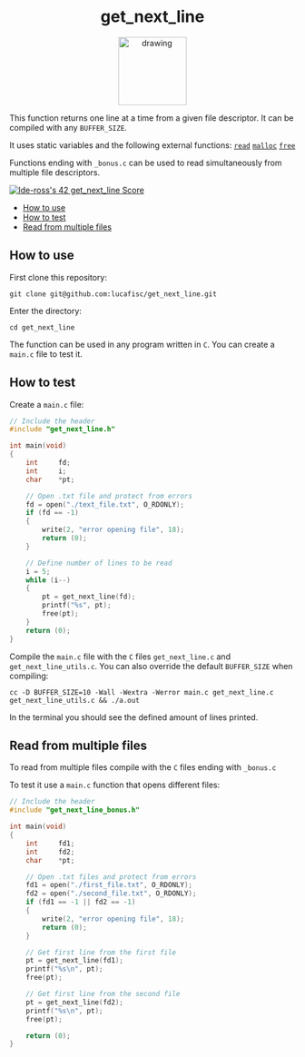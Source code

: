 <h1 align="center">get_next_line</h1>

<p align="center">
<img src="https://i.imgur.com/hOxMLtT.png" alt="drawing" width="120"/>
</p>

This function returns one line at a time from a given file descriptor. It can be compiled with any `BUFFER_SIZE`. 

It uses static variables and the following external functions: [`read`](https://man7.org/linux/man-pages/man2/read.2.html) [`malloc`](https://man7.org/linux/man-pages/man3/malloc.3.html) [`free`](https://man7.org/linux/man-pages/man1/free.1.html)

Functions ending with `_bonus.c` can be used to read simultaneously from multiple file descriptors.

[![lde-ross's 42 get_next_line Score](https://badge42.vercel.app/api/v2/clcrkbbp700300fkxp8nykj3n/project/2916842)](https://github.com/JaeSeoKim/badge42)

- [How to use](#how-to-use)
- [How to test](#how-to-test)
- [Read from multiple files](#read-from-multiple-files)

## How to use

First clone this repository:

```
git clone git@github.com:lucafisc/get_next_line.git
```

Enter the directory:

```
cd get_next_line
```

The function can be used in any program written in `C`. You can create a `main.c` file to test it.

## How to test

Create a `main.c` file:

```c
// Include the header
#include "get_next_line.h"

int	main(void)
{
	int		fd;
	int		i;
	char	*pt;

	// Open .txt file and protect from errors
	fd = open("./text_file.txt", O_RDONLY);
	if (fd == -1)
	{
		write(2, "error opening file", 18);
		return (0);
	}

	// Define number of lines to be read
	i = 5;
	while (i--)
	{
		pt = get_next_line(fd);
		printf("%s", pt);
		free(pt);
	}
	return (0);
}
```

Compile the `main.c` file with the `C` files `get_next_line.c` and `get_next_line_utils.c`. You can also override the default `BUFFER_SIZE` when compiling:

```
cc -D BUFFER_SIZE=10 -Wall -Wextra -Werror main.c get_next_line.c get_next_line_utils.c && ./a.out
```

In the terminal you should see the defined amount of lines printed.

## Read from multiple files

To read from multiple files compile with the `C` files ending with `_bonus.c`

To test it use a `main.c` function that opens different files:

```c
// Include the header
#include "get_next_line_bonus.h"

int main(void)
{
	int		fd1;
	int		fd2;
	char	*pt;

	// Open .txt files and protect from errors
	fd1 = open("./first_file.txt", O_RDONLY);
	fd2 = open("./second_file.txt", O_RDONLY);
	if (fd1 == -1 || fd2 == -1)
	{
		write(2, "error opening file", 18);
		return (0);
	}

	// Get first line from the first file
	pt = get_next_line(fd1);
	printf("%s\n", pt);
	free(pt);

	// Get first line from the second file
	pt = get_next_line(fd2);
	printf("%s\n", pt);
	free(pt);

	return (0);
}
```

